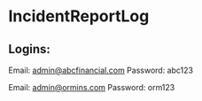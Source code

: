 # IncidentReportLog

## Logins: 

Email:    admin@abcfinancial.com
Password:  abc123

Email:    admin@ormins.com
Password: orm123
